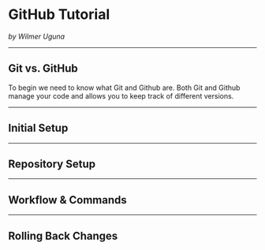 # GitHub Tutorial

_by Wilmer Uguna_

---
## Git vs. GitHub

To begin we need to know what Git and Github are. 
Both Git and Github manage your code and allows you to keep track of different versions.

---
## Initial Setup



---
## Repository Setup



---
## Workflow & Commands



---
## Rolling Back Changes